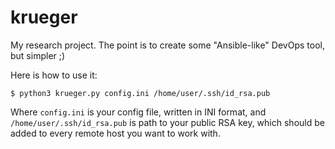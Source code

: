 # krueger
My research project. The point is to create some "Ansible-like" DevOps tool, but simpler ;)

Here is how to use it:

`$ python3 krueger.py config.ini /home/user/.ssh/id_rsa.pub`

Where `config.ini` is your config file, written in INI format,
and `/home/user/.ssh/id_rsa.pub` is path to your public RSA key, which should be added to every remote host you want to work with.
